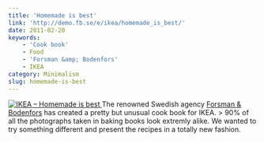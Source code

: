 ```yaml
---
title: 'Homemade is best'
link: 'http://demo.fb.se/e/ikea/homemade_is_best/'
date: 2011-02-20
keywords:
    - 'Cook book'
    - Food
    - 'Forsman &amp; Bodenfors'
    - IKEA
category: Minimalism
slug: homemade-is-best
---
```


[ ![](http://demo.fb.se/e/ikea/homemade_is_best/midres/IKEA_rutshastsko_rec_0028.jpg "IKEA – Homemade is best") ](http://demo.fb.se/e/ikea/homemade_is_best/) The renowned Swedish agency [Forsman & Bodenfors](http://fb.se) has created a pretty but unusual cook book for IKEA. > 90% of all the photographs taken in baking books look extremly alike. We wanted to try something different and present the recipes in a totally new fashion.
